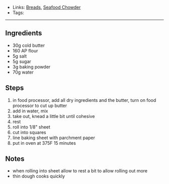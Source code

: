 - Links: [Breads](Breads/Breads.md), [Seafood Chowder](Soups/Seafood%20Chowder.md)
- Tags: 

---

## Ingredients
- 30g cold butter
- 160 AP flour
- 5g salt
- 5g sugar
- 3g baking powder
- 70g water
## Steps
1. in food processor, add all dry ingredients and the butter, turn on food processor to cut up butter
2. add in water, mix
3. take out, knead a little bit until cohesive
4. rest
5. roll into 1/8" sheet
6. cut into squares
7. line baking sheet with parchment paper
8. put in oven at 375F 15 minutes
## Notes
- when rolling into sheet allow to rest a bit to allow rolling out more
- thin dough cooks quickly

